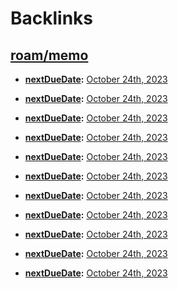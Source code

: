 
# Backlinks
## [roam/memo](<roam/memo.md>)
- **[nextDueDate](<nextDueDate.md>):** [October 24th, 2023](<October 24th, 2023.md>)

- **[nextDueDate](<nextDueDate.md>):** [October 24th, 2023](<October 24th, 2023.md>)

- **[nextDueDate](<nextDueDate.md>):** [October 24th, 2023](<October 24th, 2023.md>)

- **[nextDueDate](<nextDueDate.md>):** [October 24th, 2023](<October 24th, 2023.md>)

- **[nextDueDate](<nextDueDate.md>):** [October 24th, 2023](<October 24th, 2023.md>)

- **[nextDueDate](<nextDueDate.md>):** [October 24th, 2023](<October 24th, 2023.md>)

- **[nextDueDate](<nextDueDate.md>):** [October 24th, 2023](<October 24th, 2023.md>)

- **[nextDueDate](<nextDueDate.md>):** [October 24th, 2023](<October 24th, 2023.md>)

- **[nextDueDate](<nextDueDate.md>):** [October 24th, 2023](<October 24th, 2023.md>)

- **[nextDueDate](<nextDueDate.md>):** [October 24th, 2023](<October 24th, 2023.md>)

- **[nextDueDate](<nextDueDate.md>):** [October 24th, 2023](<October 24th, 2023.md>)

